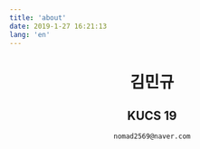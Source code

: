 ```yaml
---
title: 'about'
date: 2019-1-27 16:21:13
lang: 'en'
---
```

<div align="center">

# 김민규

  KUCS 19
---

`nomad2569@naver.com`

</div>

